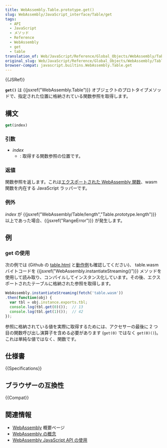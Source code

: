 ```yaml
---
title: WebAssembly.Table.prototype.get()
slug: WebAssembly/JavaScript_interface/Table/get
tags:
  - API
  - JavaScript
  - メソッド
  - Reference
  - WebAssembly
  - get
  - table
translation_of: Web/JavaScript/Reference/Global_Objects/WebAssembly/Table/get
original_slug: Web/JavaScript/Reference/Global_Objects/WebAssembly/Table/get
browser-compat: javascript.builtins.WebAssembly.Table.get
---
```

{{JSRef}}

**`get()`** は {{jsxref("WebAssembly.Table")}} オブジェクトのプロトタイプメソッドで、指定された位置に格納されている関数参照を取得します。

## 構文

```js
get(index)
```

### 引数

- _index_
  - : 取得する関数参照の位置です。

### 返値

関数参照を返します。これは[エクスポートされた WebAssembly 関数](/ja/docs/WebAssembly/Exported_functions)、wasm 関数を内在する JavaScript ラッパーです。</p>

### 例外

_index_ が {{jsxref("WebAssembly/Table/length","Table.prototype.length")}} 以上であった場合、{{jsxref("RangeError")}} が発生します。

## 例

### get の使用

次の例では (Github の [table.html](https://github.com/mdn/webassembly-examples/blob/master/js-api-examples/table.html) と[動作例](https://mdn.github.io/webassembly-examples/js-api-examples/table.html)も確認してください)、 table.wasm バイトコードを
{{jsxref("WebAssembly.instantiateStreaming()")}} メソッドを使用して読み取り、コンパイルしてインスタンス化しています。その後、エクスポートされたテーブルに格納された参照を取得します。

```js
WebAssembly.instantiateStreaming(fetch('table.wasm'))
.then(function(obj) {
  var tbl = obj.instance.exports.tbl;
  console.log(tbl.get(0)());  // 13
  console.log(tbl.get(1)());  // 42
});
```

参照に格納されている値を実際に取得するためには、アクセサーの最後に 2 つ目の関数呼び出し演算子を含める必要があります (`get(0)` ではなく `get(0)()`)。これは単純な値ではなく、関数です。

## 仕様書

{{Specifications}}

## ブラウザーの互換性

{{Compat}}

## 関連情報

- [WebAssembly](/ja/docs/WebAssembly) 概要ページ
- [WebAssembly の概念](/ja/docs/WebAssembly/Concepts)
- [WebAssembly JavaScript API の使用](/ja/docs/WebAssembly/Using_the_JavaScript_API)
